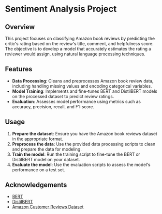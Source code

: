 # Sentiment Analysis Project

## Overview

This project focuses on classifying Amazon book reviews by predicting the critic's rating based on the review's title, comment, and helpfulness score. The objective is to develop a model that accurately estimates the rating a reviewer would assign, using natural language processing techniques.

## Features

- **Data Processing**: Cleans and preprocesses Amazon book review data, including handling missing values and encoding categorical variables.
- **Model Training**: Implements and fine-tunes BERT and DistilBERT models on the processed dataset to predict review ratings.
- **Evaluation**: Assesses model performance using metrics such as accuracy, precision, recall, and F1-score.


## Usage

1. **Prepare the dataset**: Ensure you have the Amazon book reviews dataset in the appropriate format.
2. **Preprocess the data**: Use the provided data processing scripts to clean and prepare the data for modeling.
3. **Train the model**: Run the training script to fine-tune the BERT or DistilBERT model on your dataset.
4. **Evaluate the model**: Use the evaluation scripts to assess the model's performance on a test set.

## Acknowledgements

- [BERT](https://github.com/google-research/bert)
- [DistilBERT](https://github.com/huggingface/transformers)
- [Amazon Customer Reviews Dataset](https://registry.opendata.aws/amazon-reviews/)
